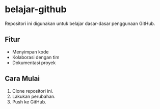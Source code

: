 # belajar-github

Repositori ini digunakan untuk belajar dasar-dasar penggunaan GitHub.

## Fitur

- Menyimpan kode
- Kolaborasi dengan tim
- Dokumentasi proyek

## Cara Mulai

1. Clone repositori ini.
2. Lakukan perubahan.
3. Push ke GitHub.
